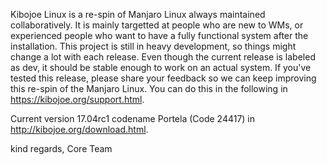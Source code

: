 Kibojoe Linux is a re-spin of Manjaro Linux always maintained collaboratively. It is mainly targetted at people who are new to WMs, or experienced people who want to have a fully functional system after the installation. This project is still in heavy development, so things might change a lot with each release. Even though the current release is labeled as dev, it should be stable enough to work on an actual system. If you've tested this release, please share your feedback so we can keep improving this re-spin of the Manjaro Linux. You can do this in the following in https://kibojoe.org/support.html. 

Current version 17.04rc1 codename Portela (Code 24417) in http://kibojoe.org/download.html.
 
kind regards, Core Team

